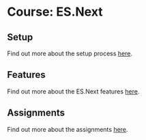 # Course: ES.Next

## Setup
Find out more about the setup process [here](./doc/Setup.md).

## Features
Find out more about the ES.Next features [here](./doc/Features.md).

## Assignments
Find out more about the assignments [here](./doc/Assignments.md).